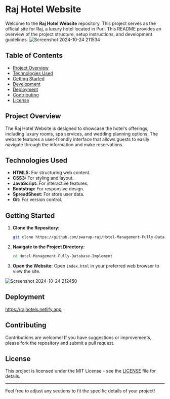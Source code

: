 # Raj Hotel Website

Welcome to the **Raj Hotel Website** repository. This project serves as the official site for Raj, a luxury hotel located in Puri. This README provides an overview of the project structure, setup instructions, and development guidelines.
![Screenshot 2024-10-24 211534](https://github.com/user-attachments/assets/7ece2a30-0f82-431d-8fe1-9f3651cdc369)

## Table of Contents

- [Project Overview](#project-overview)
- [Technologies Used](#technologies-used)
- [Getting Started](#getting-started)
- [Development](#development)
- [Deployment](#deployment)
- [Contributing](#contributing)
- [License](#license)

## Project Overview

The Raj Hotel Website is designed to showcase the hotel's offerings, including luxury rooms, spa services, and wedding planning options. The website features a user-friendly interface that allows guests to easily navigate through the information and make reservations.

## Technologies Used

- **HTML5:** For structuring web content.
- **CSS3:** For styling and layout.
- **JavaScript:** For interactive features.
- **Bootstrap:** For responsive design.
- **SpreadSheet:** For store user data.
- **Git:** For version control.

## Getting Started

1. **Clone the Repository:**
   ```bash
   git clone https://github.com/swarup-raj/Hotel-Management-Fully-Database-Implement/tree/main
   ```
   
2. **Navigate to the Project Directory:**
   ```bash
   cd Hotel-Management-Fully-Database-Implement
   ```

3. **Open the Website:**
   Open `index.html` in your preferred web browser to view the site.

![Screenshot 2024-10-24 212450](https://github.com/user-attachments/assets/476ac94e-2107-489d-8944-1c78c3937f25)

## Deployment

https://rajhotels.netlify.app

## Contributing

Contributions are welcome! If you have suggestions or improvements, please fork the repository and submit a pull request.

## License

This project is licensed under the MIT License - see the [LICENSE](LICENSE) file for details.

---

Feel free to adjust any sections to fit the specific details of your project!
